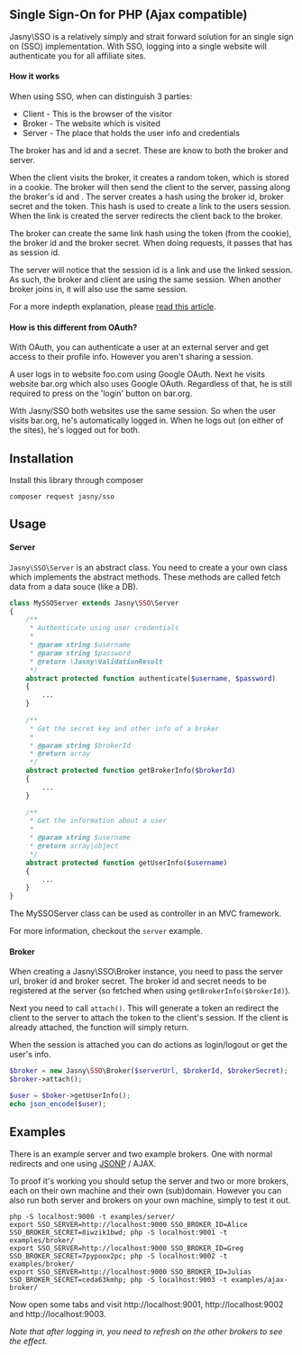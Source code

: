 Single Sign-On for PHP (Ajax compatible)
---

Jasny\SSO is a relatively simply and strait forward solution for an single sign on (SSO) implementation. With SSO,
logging into a single website will authenticate you for all affiliate sites.

#### How it works

When using SSO, when can distinguish 3 parties:

* Client - This is the browser of the visitor
* Broker - The website which is visited
* Server - The place that holds the user info and credentials

The broker has and id and a secret. These are know to both the broker and server.

When the client visits the broker, it creates a random token, which is stored in a cookie. The broker will then send
the client to the server, passing along the broker's id and . The server creates a hash using the broker id, broker
secret and the token. This hash is used to create a link to the users session. When the link is created the server
redirects the client back to the broker.

The broker can create the same link hash using the token (from the cookie), the broker id and the broker secret. When
doing requests, it passes that has as session id.

The server will notice that the session id is a link and use the linked session. As such, the broker and client are
using the same session. When another broker joins in, it will also use the same session.

For a more indepth explanation, please [read this article](https://github.com/jasny/sso/wiki).

#### How is this different from OAuth?

With OAuth, you can authenticate a user at an external server and get access to their profile info. However you
aren't sharing a session.

A user logs in to website foo.com using Google OAuth. Next he visits website bar.org which also uses Google OAuth.
Regardless of that, he is still required to press on the 'login' button on bar.org.

With Jasny/SSO both websites use the same session. So when the user visits bar.org, he's automatically logged in.
When he logs out (on either of the sites), he's logged out for both.

## Installation

Install this library through composer

    composer request jasny/sso

## Usage

#### Server

`Jasny\SSO\Server` is an abstract class. You need to create a your own class which implements the abstract methods.
These methods are called fetch data from a data souce (like a DB).

```php
class MySSOServer extends Jasny\SSO\Server
{    
    /**
     * Authenticate using user credentials
     *
     * @param string $username
     * @param string $password
     * @return \Jasny\ValidationResult
     */
    abstract protected function authenticate($username, $password)
    {
        ...
    }
    
    /**
     * Get the secret key and other info of a broker
     *
     * @param string $brokerId
     * @return array
     */
    abstract protected function getBrokerInfo($brokerId)
    {
        ...
    }
    
    /**
     * Get the information about a user
     *
     * @param string $username
     * @return array|object
     */
    abstract protected function getUserInfo($username)
    {
        ...
    }
}
```

The MySSOServer class can be used as controller in an MVC framework.

For more information, checkout the `server` example.

#### Broker

When creating a Jasny\SSO\Broker instance, you need to pass the server url, broker id and broker secret. The broker id
and secret needs to be registered at the server (so fetched when using `getBrokerInfo($brokerId)`).

Next you need to call `attach()`. This will generate a token an redirect the client to the server to attach the token
to the client's session. If the client is already attached, the function will simply return.

When the session is attached you can do actions as login/logout or get the user's info.

```php
$broker = new Jasny\SSO\Broker($serverUrl, $brokerId, $brokerSecret);
$broker->attach();

$user = $boker->getUserInfo();
echo json_encode($user);
```

## Examples

There is an example server and two example brokers. One with normal redirects and one using
[JSONP](https://en.wikipedia.org/wiki/JSONP) / AJAX.

To proof it's working you should setup the server and two or more brokers, each on their own machine and their own
(sub)domain. However you can also run both server and brokers on your own machine, simply to test it out.

    php -S localhost:9000 -t examples/server/
    export SSO_SERVER=http://localhost:9000 SSO_BROKER_ID=Alice SSO_BROKER_SECRET=8iwzik1bwd; php -S localhost:9001 -t examples/broker/
    export SSO_SERVER=http://localhost:9000 SSO_BROKER_ID=Greg SSO_BROKER_SECRET=7pypoox2pc; php -S localhost:9002 -t examples/broker/
    export SSO_SERVER=http://localhost:9000 SSO_BROKER_ID=Julias SSO_BROKER_SECRET=ceda63kmhp; php -S localhost:9003 -t examples/ajax-broker/

Now open some tabs and visit http://localhost:9001, http://localhost:9002 and http://localhost:9003.

_Note that after logging in, you need to refresh on the other brokers to see the effect._
